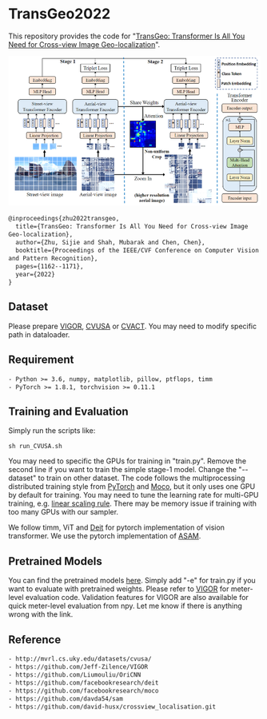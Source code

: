 # TransGeo2022
This repository provides the code for "[TransGeo: Transformer Is All You Need for Cross-view Image Geo-localization](https://openaccess.thecvf.com/content/CVPR2022/html/Zhu_TransGeo_Transformer_Is_All_You_Need_for_Cross-View_Image_Geo-Localization_CVPR_2022_paper.html)".

<img width=519 height=300 src="data/Overview.png"/>

```
@inproceedings{zhu2022transgeo,
  title={TransGeo: Transformer Is All You Need for Cross-view Image Geo-localization},
  author={Zhu, Sijie and Shah, Mubarak and Chen, Chen},
  booktitle={Proceedings of the IEEE/CVF Conference on Computer Vision and Pattern Recognition},
  pages={1162--1171},
  year={2022}
}
```

## Dataset
Please prepare [VIGOR](https://github.com/Jeff-Zilence/VIGOR), [CVUSA](http://mvrl.cs.uky.edu/datasets/cvusa/) or [CVACT](https://github.com/Liumouliu/OriCNN). You may need to modify specific path in dataloader.

## Requirement
	- Python >= 3.6, numpy, matplotlib, pillow, ptflops, timm
    - PyTorch >= 1.8.1, torchvision >= 0.11.1
	
## Training and Evaluation
Simply run the scripts like:

    sh run_CVUSA.sh

You may need to specific the GPUs for training in "train.py". Remove the second line if you want to train the simple stage-1 model. Change the "--dataset" to train on other dataset. The code follows the multiprocessing distributed training style from [PyTorch](https://github.com/pytorch/examples/tree/main/imagenet) and [Moco](https://github.com/facebookresearch/moco), but it only uses one GPU by default for training. You may need to tune the learning rate for multi-GPU training, e.g. [linear scaling rule](https://arxiv.org/pdf/1706.02677.pdf). There may be memory issue if training with too many GPUs with our sampler. 

We follow timm, ViT and [Deit](https://github.com/facebookresearch/deit) for pytorch implementation of vision transformer. We use the pytorch implementation of [ASAM](https://github.com/davda54/sam).

## Pretrained Models
You can find the pretrained models [here](https://drive.google.com/drive/folders/1oaITF_WJojkNaCMGTkBwNjOASEIEg6Vr?usp=sharing). Simply add "-e" for train.py if you want to evaluate with pretrained weights. Please refer to [VIGOR](https://github.com/Jeff-Zilence/VIGOR) for meter-level evaluation code. Validation features for VIGOR are also available for quick meter-level evaluation from npy. Let me know if there is anything wrong with the link.
    
## Reference
    - http://mvrl.cs.uky.edu/datasets/cvusa/
    - https://github.com/Jeff-Zilence/VIGOR
    - https://github.com/Liumouliu/OriCNN
    - https://github.com/facebookresearch/deit
    - https://github.com/facebookresearch/moco
    - https://github.com/davda54/sam
    - https://github.com/david-husx/crossview_localisation.git

